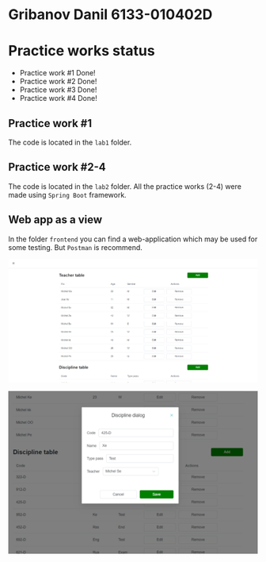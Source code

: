 # Gribanov Danil 6133-010402D

# Practice works status

* Practice work #1  Done!
* Practice work #2  Done!
* Practice work #3  Done!
* Practice work #4  Done!

## Practice work #1

The code is located in the `lab1` folder.

## Practice work #2-4

The code is located in the `lab2` folder. All the practice works (2-4) were made using `Spring Boot` framework.

## Web app as a view 

In the folder `frontend` you can find a web-application which may be used for some testing. 
But `Postman` is recommend.

![example-web-app1](/images/web-app-example1.png)

![example-web-app2](/images/web-app-example2.png)